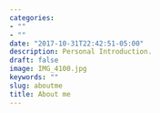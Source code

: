 ```yaml
---
categories:
- ""
- ""
date: "2017-10-31T22:42:51-05:00"
description: Personal Introduction.
draft: false
image: IMG_4100.jpg
keywords: ""
slug: aboutme
title: About me
---
```


